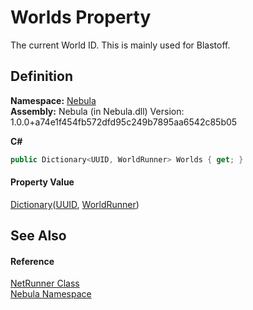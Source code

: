 # Worlds Property


The current World ID. This is mainly used for Blastoff.



## Definition
**Namespace:** <a href="N_Nebula">Nebula</a>  
**Assembly:** Nebula (in Nebula.dll) Version: 1.0.0+a74e1f454fb572dfd95c249b7895aa6542c85b05

**C#**
``` C#
public Dictionary<UUID, WorldRunner> Worlds { get; }
```



#### Property Value
<a href="https://learn.microsoft.com/dotnet/api/system.collections.generic.dictionary-2" target="_blank" rel="noopener noreferrer">Dictionary</a>(<a href="T_Nebula_UUID">UUID</a>, <a href="T_Nebula_WorldRunner">WorldRunner</a>)

## See Also


#### Reference
<a href="T_Nebula_NetRunner">NetRunner Class</a>  
<a href="N_Nebula">Nebula Namespace</a>  
